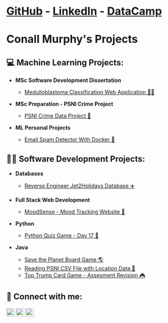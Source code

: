 <h1><a href="https://github.com/ShogunCode">GitHub</a> - <a href="https://www.linkedin.com/in/conall-murphy-24629a1b9/">LinkedIn</a> - <a href="https://www.datacamp.com/portfolio/cmurphy721">DataCamp</a></h1>

<h1>Conall Murphy's Projects <br/></h1>

<h2>💻 Machine Learning Projects:</h2>

- <b>MSc Software Development Dissertation</b>
  - [Medulloblastoma Classification Web Application 👨‍🔬](https://github.com/ShogunCode/mbmodel)

- <b>MSc Preparation - PSNI Crime Project</b>
  - [PSNI Crime Data Project 👮]()
 
- <b>ML Personal Projects</b>
  - [Email Spam Detector With Docker 🐋](https://github.com/ShogunCode/Email-Spam-Detector)

<h2>👨‍💻 Software Development Projects:</h2>

- <b>Databases</b>
  - [Reverse Engineer Jet2Holidays Database ✈️](https://github.com/ShogunCode/jet2-holiday-database)
  
- <b>Full Stack Web Development</b>
  - [MoodSense - Mood Tracking Website 🧘](https://github.com/ShogunCode/mood-sense)
  
- <b>Python</b>
  - [Python Quiz Game - Day 17 🐍](https://github.com/ShogunCode/Py-Quiz)

- <b>Java</b>
  - [Save the Planet Board Game 🌎](https://github.com/ShogunCode/save-the-planet)
  - [Reading PSNI CSV File with Location Data 👮](https://github.com/ShogunCode/PSNI-CSV-READ)
  - [Top Trump Card Game - Assesment Revision 🎮](https://github.com/ShogunCode/Top-Trumps-Revision-Exercise)

<h2> 🤳 Connect with me:</h2>

[<img align="left" alt="Conall | LinkedIn" width="22px" src="https://cdn.jsdelivr.net/npm/simple-icons@v3/icons/linkedin.svg" />][linkedin]
[<img align="left" alt="Conall | Instagram" width="22px" src="https://cdn.jsdelivr.net/npm/simple-icons@v3/icons/instagram.svg" />][instagram]
[<img align="left" alt="Conall | Twitter/X" width="22px" src="https://cdn.jsdelivr.net/npm/simple-icons@3.13.0/icons/twitter.svg" />][twitter/X]


[instagram]: https://www.instagram.com/murphyconall/
[linkedin]: https://www.linkedin.com/in/conall-murphy-24629a1b9/
[twitter/X]: https://twitter.com/Shogun_Code

<!--
- 🔭 I’m currently working on ...
- 🌱 I’m currently learning ...
- 👯 I’m looking to collaborate on ...
- 🤔 I’m looking for help with ...
- 💬 Ask me about ...
- 📫 How to reach me: ...
- 😄 Pronouns: ...
- ⚡ Fun fact: ...
-->
